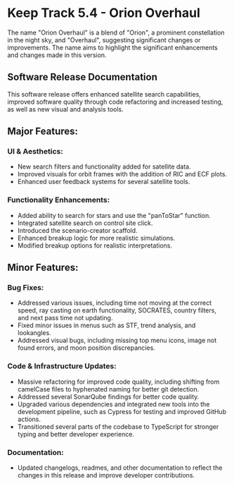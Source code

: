 # Keep Track 5.4 - Orion Overhaul

The name "Orion Overhaul" is a blend of "Orion", a prominent constellation in the night sky, and "Overhaul", suggesting significant changes or improvements. The name aims to highlight the significant enhancements and changes made in this version.

## Software Release Documentation

This software release offers enhanced satellite search capabilities, improved software quality through code refactoring and increased testing, as well as new visual and analysis tools.

## Major Features:

### UI & Aesthetics:

- New search filters and functionality added for satellite data.
- Improved visuals for orbit frames with the addition of RIC and ECF plots.
- Enhanced user feedback systems for several satellite tools.

### Functionality Enhancements:

- Added ability to search for stars and use the "panToStar" function.
- Integrated satellite search on control site click.
- Introduced the scenario-creator scaffold.
- Enhanced breakup logic for more realistic simulations.
- Modified breakup options for realistic interpretations.

## Minor Features:

### Bug Fixes:

- Addressed various issues, including time not moving at the correct speed, ray casting on earth functionality, SOCRATES, country filters, and next pass time not updating.
- Fixed minor issues in menus such as STF, trend analysis, and lookangles.
- Addressed visual bugs, including missing top menu icons, image not found errors, and moon position discrepancies.

### Code & Infrastructure Updates:

- Massive refactoring for improved code quality, including shifting from camelCase files to hyphenated naming for better git detection.
- Addressed several SonarQube findings for better code quality.
- Upgraded various dependencies and integrated new tools into the development pipeline, such as Cypress for testing and improved GitHub actions.
- Transitioned several parts of the codebase to TypeScript for stronger typing and better developer experience.

### Documentation:

- Updated changelogs, readmes, and other documentation to reflect the changes in this release and improve developer contributions.
